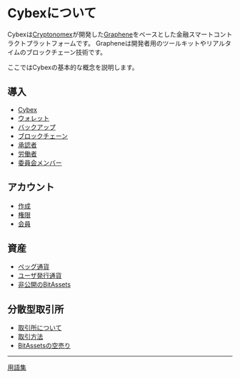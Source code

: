 # Cybexについて

Cybexは[Cryptonomex](http://cryptonomex.com)が開発した[Graphene](https://github.com/cryptonomex/graphene)をベースとした金融スマートコントラクトプラットフォームです。
Grapheneは開発者用のツールキットやリアルタイムのブロックチェーン技術です。

ここではCybexの基本的な概念を説明します。

## 導入
 * [Cybex](introduction/cybex.md)
 * [ウォレット](introduction/wallets.md)
 * [バックアップ](introduction/backups.md)
 * [ブロックチェーン](introduction/blockchain.md)
 * [承認者](introduction/witness.md)
 * [労働者](introduction/workers.md)
 * [委員会メンバー](introduction/committee.md)

## アカウント
 * [作成](accounts/general.md)
 * [権限](accounts/permissions.md)
 * [会員](accounts/membership.md)

## 資産
 * [ペッグ通貨](assets/mpa.md)
 * [ユーザ発行通貨](assets/uia.md)
 * [非公開のBitAssets](assets/privbitassets.md)

## 分散型取引所
 * [取引所について](dex/introduction.md)
 * [取引方法](dex/trading.md)
 * [BitAssetsの空売り](dex/shorting.md)

----------
[用語集](glossary.md)

